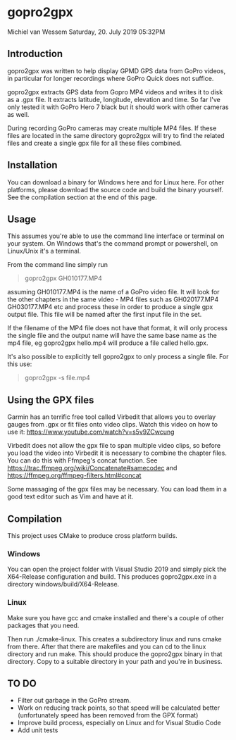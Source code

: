 # gopro2gpx
Michiel van Wessem
Saturday, 20. July 2019 05:32PM 


## Introduction

gopro2gpx  was written to help display GPMD GPS data from GoPro videos, in particular for longer recordings where GoPro Quick does not suffice.


gopro2gpx extracts GPS data from Gopro MP4 videos and writes it to disk as a .gpx file. It extracts latitude, longitude, elevation and time. So far I've only tested it with GoPro Hero 7 black but it should work with other cameras as well.

During recording GoPro cameras  may create multiple MP4 files. If these files are located in the same directory gopro2gpx will try to find the related files and create a single gpx file for all these files combined.

## Installation

You can download a binary for Windows here and for Linux here. For other platforms, please download the source code and build the binary yourself. See the compilation section at the end of this page.

## Usage

This assumes you're able to use the command line interface or terminal on your system. On Windows that's the command prompt or powershell, on Linux/Unix it's a terminal.

From the command line simply run

>gopro2gpx GH010177.MP4

assuming GH010177.MP4 is the name of a GoPro video file. It will look for the other chapters in the same video - MP4 files such as GH020177.MP4 GH030177.MP4 etc and process these in order to produce a single gpx output file. This file will be named after the first input file in the set.

If the filename of the MP4 file does not have that format, it will only process the single file and the output name will have the same base name as the mp4 file, eg gopro2gpx hello.mp4 will produce a file called hello.gpx.

It's also possible to explicitly tell gopro2gpx to only process a single file. For this use:
>gopro2gpx -s file.mp4

## Using the GPX files
Garmin has an terrific free tool called Virbedit that allows you to overlay gauges from .gpx or fit files onto video clips. 
Watch this video on how to use it: https://www.youtube.com/watch?v=s5v9ZCwcung 
 
Virbedit does not allow the gpx file to span multiple video clips, so before you load the video into Virbedit it is necessary to combine the chapter files. You can do this with Ffmpeg's concat function. See https://trac.ffmpeg.org/wiki/Concatenate#samecodec and https://ffmpeg.org/ffmpeg-filters.html#concat 

Some massaging of the gpx files may be necessary. You can load them in a good text editor such as Vim and have at it.

## Compilation

This project uses CMake to produce cross platform builds. 

### Windows 
You can open the project folder with Visual Studio 2019 and simply pick the X64-Release configuration and build. This produces gopro2gpx.exe in a directory windows/build/X64-Release.

### Linux
Make sure you have gcc and cmake installed and there's a couple of other packages that you need.

Then run ./cmake-linux. This creates a subdirectory linux and runs cmake from there. After that there are makefiles and you can cd to the linux directory and run make. This should produce the gopro2gpx binary in that directory. Copy to a suitable directory in your path and you're in business.

## TO DO
- Filter out garbage in the GoPro stream.
- Work on reducing track points, so that speed will be calculated better (unfortunately speed has been removed from the GPX format)
- Improve build process, especially on Linux and for Visual Studio Code
- Add unit tests

